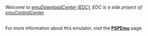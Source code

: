 ###### Welcome to [emuDownloadCenter (EDC)](https://github.com/PhoenixInteractiveNL/emuDownloadCenter/wiki/), EDC is a side project of [emuControlCenter](https://github.com/PhoenixInteractiveNL/emuControlCenter/wiki/)

For more information about this emulator, visit the [**PSPEmu**](https://github.com/PhoenixInteractiveNL/emuDownloadCenter/wiki/Emulator-dpspemu#menu) page.
